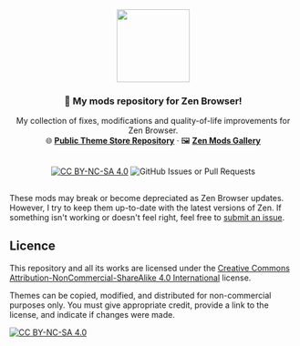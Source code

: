 <div align="center">
<a href="https://github.com/zen-browser/">
	<img src="https://github.com/zen-browser/.github/blob/main/profile/logo-black.png?raw=true" width="128px">
</a>

<h3 align="center">💚 My mods repository for Zen Browser!</h3>

<p align="center">
	My collection of fixes, modifications and quality-of-life improvements for Zen Browser.
	<br />
	🌐 <a href="https://github.com/zen-browser/theme-store"><strong>Public Theme Store Repository</strong></a>
	&middot;
	🖼️ <a href="https://zen-browser.app/mods/"><strong>Zen Mods Gallery</strong></a>
	<br />
	<br />

[![CC BY-NC-SA 4.0][cc-by-nc-sa-shield]][cc-by-nc-sa] ![GitHub Issues or Pull Requests](https://img.shields.io/github/issues/rsiebertdev/zen-themes?color=%2329903b)

</p>
</div>

##
These mods may break or become depreciated as Zen Browser updates. However, I try to keep them up-to-date with the latest versions of Zen. If something isn't working or doesn't feel right, feel free to [submit an issue](https://github.com/rsiebertdev/zen-themes/issues/new).

## Licence
This repository and all its works are licensed under the [Creative Commons Attribution-NonCommercial-ShareAlike 4.0 International](https://creativecommons.org/licenses/by-nc-sa/4.0/) license.

Themes can be copied, modified, and distributed for non-commercial purposes only. You must give appropriate credit, provide a link to the license, and indicate if changes were made.

[![CC BY-NC-SA 4.0][cc-by-nc-sa-image]][cc-by-nc-sa]

[cc-by-nc-sa]: http://creativecommons.org/licenses/by-nc-sa/4.0/
[cc-by-nc-sa-image]: https://licensebuttons.net/l/by-nc-sa/4.0/88x31.png
[cc-by-nc-sa-shield]: https://img.shields.io/badge/License-CC%20BY--NC--SA%204.0-lightgrey.svg
